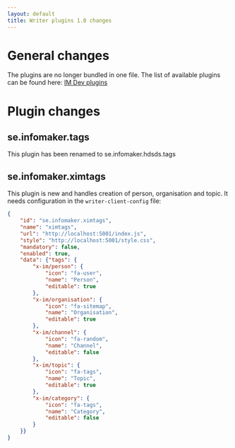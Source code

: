 ```yaml
---
layout: default
title: Writer plugins 1.0 changes
---
```

# General changes
The plugins are no longer bundled in one file.
The list of available plugins can be found here:
[IM Dev plugins](https://s3-eu-west-1.amazonaws.com/writer-dev-plugins)

# Plugin changes
## se.infomaker.tags
This plugin has been renamed to se.infomaker.hdsds.tags

## se.infomaker.ximtags
This plugin is new and handles creation of person, organisation and topic. 
It needs configuration in the `writer-client-config` file:

```json
{
    "id": "se.infomaker.ximtags",
    "name": "ximtags",
    "url": "http://localhost:5001/index.js",
    "style": "http://localhost:5001/style.css",
    "mandatory": false,
    "enabled": true,
    "data": {"tags": {
        "x-im/person": {
            "icon": "fa-user",
            "name": "Person",
            "editable": true
        },
        "x-im/organisation": {
            "icon": "fa-sitemap",
            "name": "Organisation",
            "editable": true
        },
        "x-im/channel": {
            "icon": "fa-random",
            "name": "Channel",
            "editable": false
        },
        "x-im/topic": {
            "icon": "fa-tags",
            "name": "Topic",
            "editable": true
        },
        "x-im/category": {
            "icon": "fa-tags",
            "name": "Category",
            "editable": false
        }
    }}
}
```